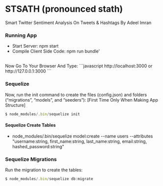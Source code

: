 # STSATH (pronounced stath)
Smart Twitter Sentiment Analysis On Tweets &amp; Hashtags
By Adeel Imran


### Running App
* Start Server: npm start
* Compile Client Side Code: npm run bundle'
<br />
Now Go To Your Browser And Type:
```javascript
http://localhost:3000 or http://127.0.0.1:3000
```

### Sequelize
Now, run the init command to create the files (config.json) and
folders (“migrations”, “models”, and “seeders”): [First Time Only When Making App Structure]

```javascript
$ node_modules/.bin/sequelize init
```

#### Sequelize Create Tables
* node_modules/.bin/sequelize model:create --name users --attributes "username:string, first_name:string, last_name:string, email:string, hashed_password:string"

### Sequelize Migrations
Run the migration to create the tables:

``` javascript
$ node_modules/.bin/sequelize db:migrate
```
